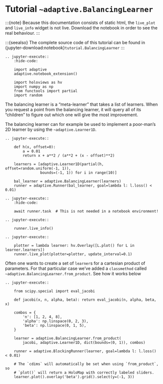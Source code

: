 # Tutorial `~adaptive.BalancingLearner`

:::{note}
Because this documentation consists of static html, the `live_plot`
and `live_info` widget is not live. Download the notebook
in order to see the real behaviour.
:::

:::{seealso}
The complete source code of this tutorial can be found in
{jupyter-download:notebook}`tutorial.BalancingLearner`
:::

```{eval-rst}
.. jupyter-execute::
    :hide-code:

    import adaptive
    adaptive.notebook_extension()

    import holoviews as hv
    import numpy as np
    from functools import partial
    import random
```

The balancing learner is a “meta-learner” that takes a list of learners.
When you request a point from the balancing learner, it will query all
of its “children” to figure out which one will give the most
improvement.

The balancing learner can for example be used to implement a poor-man’s
2D learner by using the `~adaptive.Learner1D`.

```{eval-rst}
.. jupyter-execute::

    def h(x, offset=0):
        a = 0.01
        return x + a**2 / (a**2 + (x - offset)**2)

    learners = [adaptive.Learner1D(partial(h, offset=random.uniform(-1, 1)),
                bounds=(-1, 1)) for i in range(10)]

    bal_learner = adaptive.BalancingLearner(learners)
    runner = adaptive.Runner(bal_learner, goal=lambda l: l.loss() < 0.01)
```

```{eval-rst}
.. jupyter-execute::
    :hide-code:

    await runner.task  # This is not needed in a notebook environment!
```

```{eval-rst}
.. jupyter-execute::

    runner.live_info()
```

```{eval-rst}
.. jupyter-execute::

    plotter = lambda learner: hv.Overlay([L.plot() for L in learner.learners])
    runner.live_plot(plotter=plotter, update_interval=0.1)
```

Often one wants to create a set of `learner`s for a cartesian
product of parameters. For that particular case we’ve added a
`classmethod` called `~adaptive.BalancingLearner.from_product`.
See how it works below

```{eval-rst}
.. jupyter-execute::

    from scipy.special import eval_jacobi

    def jacobi(x, n, alpha, beta): return eval_jacobi(n, alpha, beta, x)

    combos = {
        'n': [1, 2, 4, 8],
        'alpha': np.linspace(0, 2, 3),
        'beta': np.linspace(0, 1, 5),
    }

    learner = adaptive.BalancingLearner.from_product(
        jacobi, adaptive.Learner1D, dict(bounds=(0, 1)), combos)

    runner = adaptive.BlockingRunner(learner, goal=lambda l: l.loss() < 0.01)

    # The `cdims` will automatically be set when using `from_product`, so
    # `plot()` will return a HoloMap with correctly labeled sliders.
    learner.plot().overlay('beta').grid().select(y=(-1, 3))
```
